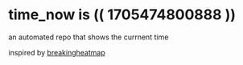 # time_now is (( 1705474800888 ))

an automated repo that shows the currnent time

inspired by [breakingheatmap](https://github.com/breakingheatmap/breakingheatmap)